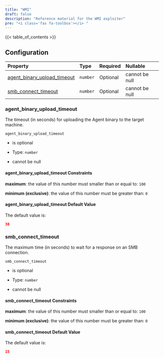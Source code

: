 ```yaml
---
title: "WMI"
draft: false
description: "Reference material for the WMI exploiter"
pre: "<i class='fas fa-toolbox'></i> "
---
```

{{< table_of_contents >}}

## Configuration

<!--
This documentation was autogenerated by passing the plugin's config-schema.json
through https://github.com/adobe/jsonschema2md. It was then modified by hand to
remove extraneous information.
-->

| Property                                                       | Type     | Required | Nullable       |
| :------------------------------------------------------------- | :------- | :------- | :------------- |
| [agent\_binary\_upload\_timeout](#agent_binary_upload_timeout) | `number` | Optional | cannot be null |
| [smb\_connect\_timeout](#smb_connect_timeout)                  | `number` | Optional | cannot be null |

### agent\_binary\_upload\_timeout

The timeout (in seconds) for uploading the Agent binary to the target machine.

`agent_binary_upload_timeout`

* is optional

* Type: `number`

* cannot be null

#### agent\_binary\_upload\_timeout Constraints

**maximum**: the value of this number must smaller than or equal to: `100`

**minimum (exclusive)**: the value of this number must be greater than: `0`

#### agent\_binary\_upload\_timeout Default Value

The default value is:

```json
30
```

### smb\_connect\_timeout

The maximum time (in seconds) to wait for a response on an SMB connection.

`smb_connect_timeout`

* is optional

* Type: `number`

* cannot be null

#### smb\_connect\_timeout Constraints

**maximum**: the value of this number must smaller than or equal to: `100`

**minimum (exclusive)**: the value of this number must be greater than: `0`

#### smb\_connect\_timeout Default Value

The default value is:

```json
15
```
